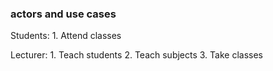 
### actors and use cases

Students:
    1. Attend classes

Lecturer:
    1. Teach students
    2. Teach subjects
    3. Take classes
